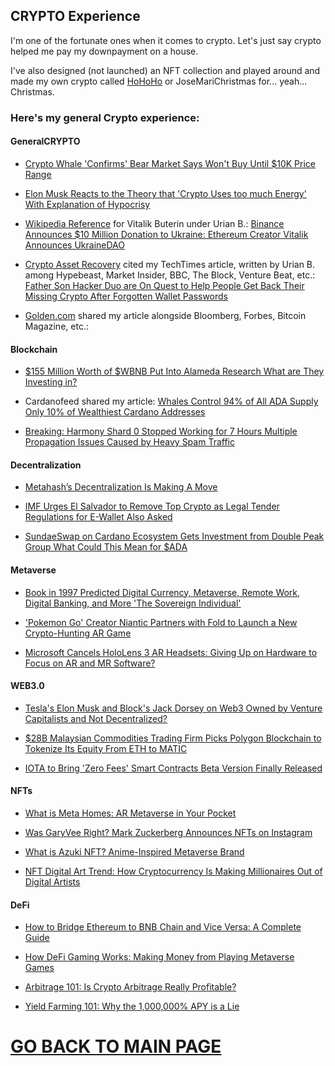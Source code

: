 ## CRYPTO Experience

I'm one of the fortunate ones when it comes to crypto. Let's just say crypto helped me pay my downpayment on a house.

I've also designed (not launched) an NFT collection and played around and made my own crypto called [HoHoHo](https://bscscan.com/token/0x15298CC571979A3705A16ec008d0Ca1CC4BB1351) or JoseMariChristmas for... yeah... Christmas.

### Here's my general Crypto experience:

#### GeneralCRYPTO

- [Crypto Whale 'Confirms' Bear Market Says Won't Buy Until $10K Price Range](https://www.techtimes.com/articles/265731/20210922/crypto-whale-confirms-bear-market-says-wont-buy-until-10k-price-range.htm)

- [Elon Musk Reacts to the Theory that 'Crypto Uses too much Energy' With Explanation of Hypocrisy](https://www.techtimes.com/articles/259727/20210430/elon-musk-reacts-to-theory-that-crypto-uses-too-much-energy-with-explanation-of-hypocrisy.htm)

- [Wikipedia Reference](https://en.wikipedia.org/wiki/Vitalik_Buterin) for Vitalik Buterin under Urian B.: [Binance Announces $10 Million Donation to Ukraine: Ethereum Creator Vitalik Announces UkraineDAO]((https://www.techtimes.com/articles/272352/20220227/breaking-binance-announces-10-million-donation-ukraine-ethereum-creator-vitalik.htm))

- [Crypto Asset Recovery](https://cryptoassetrecovery.com/press) cited my TechTimes article, written by Urian B. among Hypebeast, Market Insider, BBC, The Block, Venture Beat, etc.: [Father Son Hacker Duo are On Quest to Help People Get Back Their Missing Crypto After Forgotten Wallet Passwords](https://www.techtimes.com/articles/265583/20210919/father-son-hacker-duo-are-on-quest-to-help-people-get-back-their-missing-crypto-after-forgotten-wallet-passwords.htm)

- [Golden.com](https://golden.com/wiki/Alameda_Research-9944XGD) shared my article alongside Bloomberg, Forbes, Bitcoin Magazine, etc.:  


#### Blockchain

- [$155 Million Worth of $WBNB Put Into Alameda Research What are They Investing in?](https://www.techtimes.com/articles/265046/20210906/crypto-watch-155-million-worth-of-wbnb-put-into-alameda-research-what-are-they-investing-in.htm)

- Cardanofeed shared my article: [Whales Control 94% of All ADA Supply Only 10% of Wealthiest Cardano Addresses](https://cardanofeed.com/whales-control-94-of-all-ada-supply-only-10-of-wealthiest-cardano-addresses-27631.html)

- [Breaking: Harmony Shard 0 Stopped Working for 7 Hours Multiple Propagation Issues Caused by Heavy Spam Traffic](https://www.techtimes.com/articles/270569/20220114/breaking-harmony-shard-0-stopped-working-7-hours-multiple-propagation.htm)


#### Decentralization

- [Metahash’s Decentralization Is Making A Move](https://www.techvisibility.com/2021/04/30/metahashs-decentralization-is-making-a-move/)

- [IMF Urges El Salvador to Remove Top Crypto as Legal Tender Regulations for E-Wallet Also Asked](https://www.techtimes.com/articles/271020/20220125/imf-urges-el-salvador-to-remove-top-crypto-as-legal-tender-regulations-for-e-wallet-also-asked.htm)

- [SundaeSwap on Cardano Ecosystem Gets Investment from Double Peak Group What Could This Mean for $ADA](https://www.techtimes.com/articles/265679/20210922/sundaeswap-on-cardano-ecosystem-gets-investment-from-double-peak-group-what-could-this-mean-for-ada.htm)


#### Metaverse

- [Book in 1997 Predicted Digital Currency, Metaverse, Remote Work, Digital Banking, and More 'The Sovereign Individual'](https://www.techtimes.com/articles/270028/20220104/book-in-1997-predicted-digital-currency-metaverse-remote-work-digital-banking-and-more-the-sovereign-individual.htm)

- ['Pokemon Go' Creator Niantic Partners with Fold to Launch a New Crypto-Hunting AR Game](https://www.techtimes.com/articles/268737/20211130/pokemon-go-creator-niantic-partners-with-fold-to-launch-a-new-crypto-hunting-ar-game.htm)

- [Microsoft Cancels HoloLens 3 AR Headsets: Giving Up on Hardware to Focus on AR and MR Software?](https://www.techtimes.com/articles/271360/20220203/microsoft-cancels-hololens-3-ar-headsets-giving-up-on-hardware-to-focus-on-ar-and-mr-software.htm)


#### WEB3.0

- [Tesla's Elon Musk and Block's Jack Dorsey on Web3 Owned by Venture Capitalists and Not Decentralized?](https://www.techtimes.com/articles/269624/20211221/teslas-elon-musk-blocks-jack-dorsey-web3-owned-venture-capitalists.htm)

- [$28B Malaysian Commodities Trading Firm Picks Polygon Blockchain to Tokenize Its Equity From ETH to MATIC](https://www.techtimes.com/articles/267658/20211106/28b-malaysian-commodities-trading-firm-picks-polygon-blockchain-to-tokenize-its-equity-from-eth-to-matic.htm)

- [IOTA to Bring 'Zero Fees' Smart Contracts Beta Version Finally Released](https://www.techtimes.com/articles/266946/20211021/iota-to-bring-zero-fees-smart-contracts-beta-version-finally-released.htm)


#### NFTs

- [What is Meta Homes: AR Metaverse in Your Pocket](https://www.metaroids.com/learn/what-is-meta-homes-ar-metaverse-in-your-pocket/)

- [Was GaryVee Right? Mark Zuckerberg Announces NFTs on Instagram](https://www.techtimes.com/articles/273039/20220316/was-garyvee-right-mark-zuckerberg-announces-nfts-on-instagram.htm)

- [What is Azuki NFT? Anime-Inspired Metaverse Brand](https://www.metaroids.com/learn/what-is-azuki-nft/)

- [NFT Digital Art Trend: How Cryptocurrency Is Making Millionaires Out of Digital Artists](https://www.itechpost.com/articles/104888/20210303/nft-digital-art-trend-cryptocurrency-making-millionaires-out-artists.htm)

#### DeFi

- [How to Bridge Ethereum to BNB Chain and Vice Versa: A Complete Guide](https://metaroids.com/learn/how-to-bridge-ethereum-to-bnb-chain-and-vice-versa-a-complete-guide/)

- [How DeFi Gaming Works: Making Money from Playing Metaverse Games](https://metaroids.com/learn/how-defi-gaming-works-making-money-from-playing-metaverse-games/)

- [Arbitrage 101: Is Crypto Arbitrage Really Profitable?](https://metaroids.com/learn/arbitrage-101-is-crypto-arbitrage-really-profitable/)

- [Yield Farming 101: Why the 1,000,000% APY is a Lie](https://metaroids.com/learn/yield-farming-101-why-the-1000000-apy-is-a-lie/)


# [GO BACK TO MAIN PAGE](https://writerzzub.github.io/)
